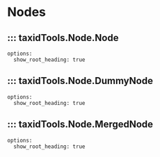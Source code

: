 # Nodes

## ::: taxidTools.Node.Node
    options:
      show_root_heading: true

## ::: taxidTools.Node.DummyNode
    options:
      show_root_heading: true

## ::: taxidTools.Node.MergedNode
    options:
      show_root_heading: true
